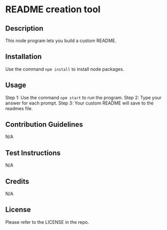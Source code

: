 # README creation tool

## Description

This node program lets you build a custom README.

## Installation

Use the command `npm install` to install node packages.

## Usage

Step 1: Use the command `npm start` to run the program.
Step 2: Type your answer for each prompt.
Step 3: Your custom README will save to the readmes file.

## Contribution Guidelines

N/A

## Test Instructions

N/A

## Credits

N/A

## License

Please refer to the LICENSE in the repo.

